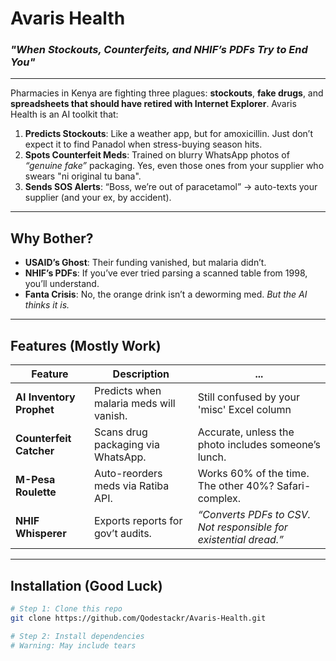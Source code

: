 # Avaris Health  
### *"When Stockouts, Counterfeits, and NHIF’s PDFs Try to End You"*  

---

Pharmacies in Kenya are fighting three plagues: **stockouts**, **fake drugs**, and **spreadsheets that should have retired with Internet Explorer**. Avaris Health is an AI toolkit that:  
1. **Predicts Stockouts**: Like a weather app, but for amoxicillin. Just don’t expect it to find Panadol when stress-buying season hits.
2. **Spots Counterfeit Meds**: Trained on blurry WhatsApp photos of *“genuine fake”* packaging. Yes, even those ones from your supplier who swears "ni original tu bana".
3. **Sends SOS Alerts**: “Boss, we’re out of paracetamol” → auto-texts your supplier (and your ex, by accident).  

---

## **Why Bother?**  
- **USAID’s Ghost**: Their funding vanished, but malaria didn’t.  
- **NHIF’s PDFs**: If you’ve ever tried parsing a scanned table from 1998, you’ll understand.  
- **Fanta Crisis**: No, the orange drink isn’t a deworming med. *But the AI thinks it is.*  

---

## **Features (Mostly Work)**  
| Feature | Description | ... |  
|---------|-------------|---------------|  
| **AI Inventory Prophet** | Predicts when malaria meds will vanish. | Still confused by your 'misc' Excel column |  
| **Counterfeit Catcher** | Scans drug packaging via WhatsApp. | Accurate, unless the photo includes someone’s lunch. |  
| **M-Pesa Roulette** | Auto-reorders meds via Ratiba API. | Works 60% of the time. The other 40%? Safari-complex. |  
| **NHIF Whisperer** | Exports reports for gov’t audits. | *“Converts PDFs to CSV. Not responsible for existential dread.”* |  

---

## **Installation (Good Luck)**  
```bash  
# Step 1: Clone this repo  
git clone https://github.com/Qodestackr/Avaris-Health.git

# Step 2: Install dependencies  
# Warning: May include tears   
